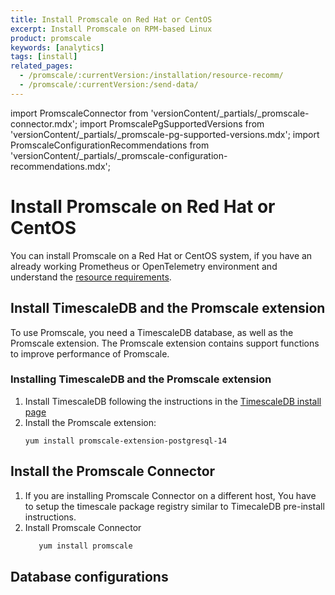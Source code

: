 ```yaml
---
title: Install Promscale on Red Hat or CentOS
excerpt: Install Promscale on RPM-based Linux
product: promscale
keywords: [analytics]
tags: [install]
related_pages:
  - /promscale/:currentVersion:/installation/resource-recomm/
  - /promscale/:currentVersion:/send-data/
---
```


import PromscaleConnector from 'versionContent/_partials/_promscale-connector.mdx';
import PromscalePgSupportedVersions from 'versionContent/_partials/_promscale-pg-supported-versions.mdx';
import PromscaleConfigurationRecommendations from 'versionContent/_partials/_promscale-configuration-recommendations.mdx';

# Install Promscale on Red Hat or CentOS
You can install Promscale on a Red Hat or CentOS system, if you have an already
working Prometheus or OpenTelemetry environment and understand the [resource requirements][resource-requirements].

## Install TimescaleDB and the Promscale extension
To use Promscale, you need a TimescaleDB database, as well as the Promscale
extension. The Promscale extension contains support functions to improve
performance of Promscale.

<procedure>

### Installing TimescaleDB and the Promscale extension

1.  Install TimescaleDB following the instructions in the
    [TimescaleDB install page][tsdb-install-self-hosted]
1.  Install the Promscale extension:
    ```
    yum install promscale-extension-postgresql-14
    ```
    <PromscalePgSupportedVersions />  

</procedure>

## Install the Promscale Connector
<PromscaleConnector />

1. If you are installing Promscale Connector on a different host, You have to setup
   the timescale package registry similar to TimecaleDB pre-install instructions.
1. Install Promscale Connector
   ```bash
      yum install promscale
   ```
## Database configurations
<PromscaleConfigurationRecommendations />

[tsdb-install-self-hosted]: /install/:currentVersion:/self-hosted/
[resource-requirements]: /promscale/:currentVersion:/installation/resource-recomm/